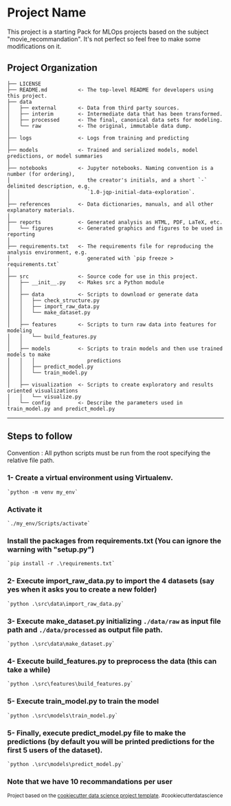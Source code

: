 # Project Name

This project is a starting Pack for MLOps projects based on the subject "movie_recommandation". It's not perfect so feel free to make some modifications on it.

## Project Organization

    ├── LICENSE
    ├── README.md          <- The top-level README for developers using this project.
    ├── data
    │   ├── external       <- Data from third party sources.
    │   ├── interim        <- Intermediate data that has been transformed.
    │   ├── processed      <- The final, canonical data sets for modeling.
    │   └── raw            <- The original, immutable data dump.
    │
    ├── logs               <- Logs from training and predicting
    │
    ├── models             <- Trained and serialized models, model predictions, or model summaries
    │
    ├── notebooks          <- Jupyter notebooks. Naming convention is a number (for ordering),
    │                         the creator's initials, and a short `-` delimited description, e.g.
    │                         `1.0-jqp-initial-data-exploration`.
    │
    ├── references         <- Data dictionaries, manuals, and all other explanatory materials.
    │
    ├── reports            <- Generated analysis as HTML, PDF, LaTeX, etc.
    │   └── figures        <- Generated graphics and figures to be used in reporting
    │
    ├── requirements.txt   <- The requirements file for reproducing the analysis environment, e.g.
    │                         generated with `pip freeze > requirements.txt`
    │
    ├── src                <- Source code for use in this project.
    │   ├── __init__.py    <- Makes src a Python module
    │   │
    │   ├── data           <- Scripts to download or generate data
    │   │   ├── check_structure.py
    │   │   ├── import_raw_data.py
    │   │   └── make_dataset.py
    │   │
    │   ├── features       <- Scripts to turn raw data into features for modeling
    │   │   └── build_features.py
    │   │
    │   ├── models         <- Scripts to train models and then use trained models to make
    │   │   │                 predictions
    │   │   ├── predict_model.py
    │   │   └── train_model.py
    │   │
    │   ├── visualization  <- Scripts to create exploratory and results oriented visualizations
    │   │   └── visualize.py
    │   └── config         <- Describe the parameters used in train_model.py and predict_model.py

---

## Steps to follow

Convention : All python scripts must be run from the root specifying the relative file path.

### 1- Create a virtual environment using Virtualenv.

    `python -m venv my_env`

### Activate it

    `./my_env/Scripts/activate`

### Install the packages from requirements.txt (You can ignore the warning with "setup.py")

    `pip install -r .\requirements.txt`

### 2- Execute import_raw_data.py to import the 4 datasets (say yes when it asks you to create a new folder)

    `python .\src\data\import_raw_data.py`

### 3- Execute make_dataset.py initializing `./data/raw` as input file path and `./data/processed` as output file path.

    `python .\src\data\make_dataset.py`

### 4- Execute build_features.py to preprocess the data (this can take a while)

    `python .\src\features\build_features.py`

### 5- Execute train_model.py to train the model

    `python .\src\models\train_model.py`

### 5- Finally, execute predict_model.py file to make the predictions (by default you will be printed predictions for the first 5 users of the dataset).

    `python .\src\models\predict_model.py`

### Note that we have 10 recommandations per user

<p><small>Project based on the <a target="_blank" href="https://drivendata.github.io/cookiecutter-data-science/">cookiecutter data science project template</a>. #cookiecutterdatascience</small></p>
